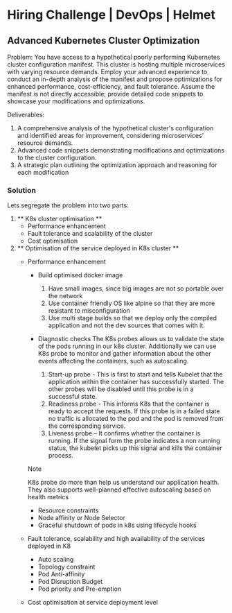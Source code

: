 # Hiring Challenge | DevOps | Helmet

## Advanced Kubernetes Cluster Optimization

Problem: You have access to a hypothetical poorly performing Kubernetes cluster configuration manifest. This cluster is hosting multiple microservices with varying resource demands. Employ your advanced experience to conduct an in-depth analysis of the manifest and propose optimizations for enhanced performance, cost-efficiency, and fault tolerance. Assume the manifest is not directly accessible; provide detailed code snippets to showcase your modifications and optimizations.

Deliverables:
1. A comprehensive analysis of the hypothetical cluster's configuration and identified areas for improvement, considering microservices' resource demands.
2. Advanced code snippets demonstrating modifications and optimizations to the cluster configuration.
3. A strategic plan outlining the optimization approach and reasoning for each modification

### Solution

Lets segregate the problem into two parts:
1.	** K8s cluster optimisation **
    - Performance enhancement    
    - Fault tolerance and scalability of the cluster
    - Cost optimisation
2.	** Optimisation of the service deployed in K8s cluster **
    - Performance enhancement
        - Build optimised docker image
          1. Have small images, since big images are not so portable over the network
          2. Use container friendly OS like alpine so that they are more resistant to misconfiguration
          3. Use multi stage builds so that we deploy only the compiled application and not the dev sources that comes with it.

        - Diagnostic checks
        The K8s probes allows us to validate the state of the pods running in our k8s cluster.  Additionally we can use K8s probe to monitor and gather information about the other events affecting the containers, such as autoscaling.
          1. Start-up probe - This is first to start and tells Kubelet that the application within the container has successfully started. The other probes will be disabled until this probe is in a successful state.
          2. Readiness probe  - This informs K8s that the container is ready to accept the requests. If this probe is in a failed state no traffic is allocated to the pod and the pod is removed from the corresponding service.
          3. Liveness probe – It confirms whether the container is running. If the signal form the probe indicates a non running status, the kubelet picks up this signal and kills the container process. 
        > [!NOTE]
        > K8s probe do more than help us understand our application health. They also supports well-planned effective autoscaling based on health metrics

        - Resource constraints
        - Node affinity or Node Selector
        - Graceful shutdown of pods in k8s using lifecycle hooks
    - Fault tolerance, scalability and high availability of the services deployed in K8
        - Auto scaling
        - Topology constraint
        - Pod Anti-affinity
        - Pod Disruption Budget
        - Pod priority and Pre-emption
    - Cost optimisation at service deployment level

